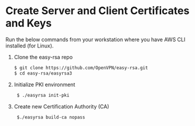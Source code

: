 # Create Server and Client Certificates and Keys

Run the below commands from your workstation where you have AWS CLI installed (for Linux).

1. Clone the easy-rsa repo  
   ```bash
   $ git clone https://github.com/OpenVPN/easy-rsa.git  
   $ cd easy-rsa/easyrsa3  
2. Initialize PKI environment
   ````bash
    $ ./easyrsa init-pki  
3. Create new Certification Authority (CA)
   ```bash
    $./easyrsa build-ca nopass 
